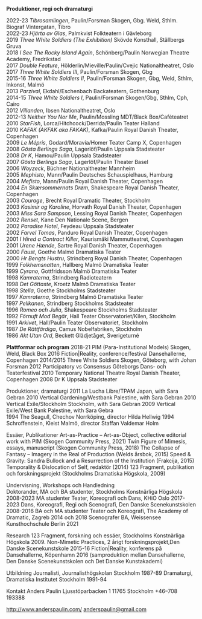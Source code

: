 **Produktioner, regi och dramaturgi**

2022-23	*Tibrosamlingen*, Paulin/Forsman	Skogen, Gbg. Weld, Sthlm. Biograf Vintergatan, Tibro   
2022-23	*Hjärta av Glas*, Palmkvist	Folkteatern i Gävleborg  
2019	    *Three White Soldiers (The Exhibition)*	Skövde Konsthall, Ställbergs Gruva  
2018	    *I See The Rocky Island Again*, Schönberg/Paulin	Norwegian Theatre Academy, Fredrikstad  
2017	  *Double Feature*, Hölderlin/Mieville/Paulin/Cvejic	Nationaltheatret, Oslo  
2017	  *Three White Soldiers III*, Paulin/Forsman	Skogen, Gbg  
2015-16	*Three White Soldiers II*, Paulin/Forsman	Skogen, Gbg, Weld, Sthlm, Inkonst, Malmö	 
2013   	*Parzival*, Ekdahl/Eschenbach	Backateatern, Gothenburg  
2014-15 *Three White Soldiers I*, Paulin/Forsman	Skogen/Gbg, Sthlm, Cph, Cairo   
2012 	  *Villanden*, Ibsen 	Nationaltheatret, Oslo  
2012-13	*Neither You Nor Me*, Paulin/Mossling 	MDT/Black Box/Caféteatret  
2010	  *StarFish*, Lorca/Hitchcock/Derrida/Paulin 	Teater Halland  
2010 	  *KAFAK (AKFAK aka FAKAK)*, Kafka/Paulin 	Royal Danish Theater, Copenhagen  
2009 	  *Le Mépris*, Godard/Moravia/Homer 	Teater Camp X, Copenhagen  
2008  	*Gösta Berlings Saga*, Lagerlöf/Paulin	Uppsala Stadsteater  
2008  	*Dr K*, Hamou/Paulin 	Uppsala Stadsteater  				
2007 	  *Gösta Berlings Saga*, Lagerlöf/Paulin	Theater Basel  
2006  	*Woyzeck*, Büchner 	Nationaltheater Mannheim  
2005  	*Mephisto*, Mann/Paulin 	Deutsches Schauspielhaus, Hamburg  
2004  	*Mefisto*, Mann/Paulin 	Royal Danish Theater, Copenhagen  
2004 	  *En Skærsommernats Drøm*, Shakespeare	Royal Danish Theater, Copenhagen  
2003 	  *Courage*, Brecht 	Royal Dramatic Theater, Stockholm  	
2003  	*Kasimir og Karoline*, Horvath 	Royal Danish Theater, Copenhagen  
2003  	*Miss Sara Sampson*, Lessing 	Royal Danish Theater, Copenhagen  
2002  	*Renset*, Kane 	Den Nationale Scene, Bergen  
2002  	*Paradise Hotel*, Feydeau 	Uppsala Stadsteater  
2002  	*Farvel Tomas*, Panduro 	Royal Danish Theater, Copenhagen  
2001  	*I Hired a Contract Killer*, Kaurismäki 	Mammutteatret, Copenhagen  
2001  	*Urene Hænde*, Sartre 	Royal Danish Theater, Copenhagen  
2000  	*Faust*, Goethe 	Malmö Dramatiska Teater  
2000 	*Hr Bengts Hustru*, Strindberg 	Royal Danish Theater, Copenhagen  
1999 	*Folkhemsnatten*, Hallberg 	Malmö Dramatiska Teater  
1999 	*Cyrano*, Gottfridsson 	Malmö Dramatiska Teater  
1998 	*Kamraterna*, Strindberg 	Radioteatern  
1998 	*Det Göttaste*, Kroetz 	Malmö Dramatiska Teater  
1998 	*Stella*, Goethe 	Stockholms Stadsteater  
1997 	*Kamraterna*, Strindberg 	Malmö Dramatiska Teater  
1997 	*Pelikanen*, Strindberg 	Stockholms Stadsteater  
1996 	*Romeo och Julia*, Shakespeare 	Stockholms Stadsteater  
1992	*Förnuft Mod Begär*, Hall	Teater Observatoriet/Kilen, Stockholm  
1991	*Arkivet*, Hall/Paulin	Teater Observatoriet, Stockholm  
1987	*De Rättfärdiga*, Camus	Nobelfabriken, Stockholm  
1986	*Akt Utan Ord*, Beckett	Glädjetåget, Sverigeturné  



**Plattformar och program**
2018-21 	PIM (Para-Institutional Models)	Skogen, Weld, Black Box
2016 	Fiction|Reality, conference/festival		Dansehallerne, Copenhagen
2014/2015 	Three White Soldiers	Skogen, Göteborg, with Johan Forsman
2012	Participatory vs Consensus 	Göteborgs Dans- och Teaterfestival
2010	Temporary National Theatre 	Royal Danish Theater, Copenhagen
2008	Dr K	Uppsala Stadsteater


Produktioner, dramaturgi 
2011 	La Lucha Libre/TPAM 	Japan, with Sara Gebran
2010 	Vertical Gardening/Westbank 	Palestine, with Sara Gebran
2010 	Vertical Exile/Stockholm	Stockholm, with Sara Gebran
2009 	Vertical Exile/West Bank	Palestine, with Sara Gebra			
1994	The Seagull, Chechov 	Norrköping, director Hilda Hellwig
1994 	Schroffenstein, Kleist 	Malmö, director Staffan Valdemar Holm





Essäer, Publikationer
Art-as-Practice – Art-as-Object, collective editorial work with PIM (Skogen Community Press, 2021)
Twin Figure of Mimesis, essays, manuscript (Skogen Community Press, 2018)
The Collapse of Fantasy – Imagery in the Real of Production (Welds årsbok, 2015)
Speed & Gravity: Sandra Bullock and a Resurrection of the Institution (Frakcija, 2015)
Temporality & Dislocation of Self, redaktör (2014)
123 Fragment, publikation och forskningsprojekt  (Stockholms Dramatiska Högskola, 2009)  


Undervisning, Workshops och Handledning  
Doktorander, MA och BA studenter, Stockholms Konstnärliga Högskola 2008-2023
MA studenter Teater, Koreografi och Dans, KHiO Oslo 2017-2023
Dans, Koreografi, Regi och Scenografi, Den Danske Scenekunstskolen 2008-2016
BA och MA studenter Teater och Koreografi, The Academy of Dramatic, Zagreb 2014 och 2018
Scenografer BA, Weissensee Kunsthochschule Berlin 2021


Research
123 Fragment, forskning och essäer, Stockholms Konstnärliga Högskola  2009. 
Non-Mimetic Practices, 2 årigt forskningsprojekt,Den Danske Scenekunstskole 2015-16
Fiction|Reality, konferens på Dansehallerne, Köpenhamn  2016 (samproduktion  mellan Dansehallerne, Den Danske Scenekunstskolen och Det Danske Kunstakademi)


Utbildning 
Journalisti, Journalisthögskolan Stockholm 1987-89 
Dramaturgi, Dramatiska Institutet Stockholm 1991-94




Kontakt
Anders Paulin
Ljusstöparbacken 1
11765 Stockholm
+46–708 193388

http://www.anderspaulin.com/ 
anderspaulin@gmail.com
